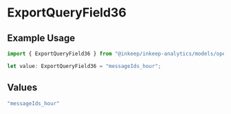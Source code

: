 # ExportQueryField36

## Example Usage

```typescript
import { ExportQueryField36 } from "@inkeep/inkeep-analytics/models/operations";

let value: ExportQueryField36 = "messageIds_hour";
```

## Values

```typescript
"messageIds_hour"
```